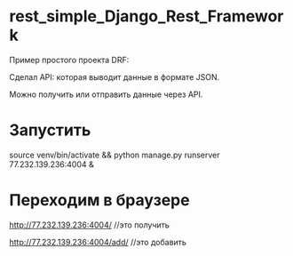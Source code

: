 # rest_simple_Django_Rest_Framework
Пример простого проекта DRF: 

Сделал API: которая выводит данные в формате JSON.

Можно получить или отправить данные через API.

# Запустить
source venv/bin/activate && python manage.py runserver 77.232.139.236:4004 &
# Переходим в браузере
http://77.232.139.236:4004/       //это получить

http://77.232.139.236:4004/add/   //это добавить
